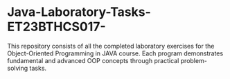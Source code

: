 # Java-Laboratory-Tasks-ET23BTHCS017-
This repository consists of all the completed laboratory exercises for the Object-Oriented Programming in JAVA course. Each program demonstrates fundamental and advanced OOP concepts through practical problem-solving tasks.
